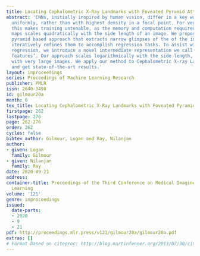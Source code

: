```yaml
---
title: Locating Cephalometric X-Ray Landmarks with Foveated Pyramid Attention
abstract: 'CNNs, initially inspired by human vision, differ in a key way: they sample
  uniformly, rather than with highest density in a focal point. For very large images,
  this makes training untenable, as the memory and computation required for activation
  maps scales quadratically with the side length of an image. We propose an image
  pyramid based approach that extracts narrow glimpses of the of the input image and
  iteratively refines them to accomplish regression tasks. To assist with high-accuracy
  regression, we introduce a novel intermediate representation we call ‘spatialized
  features’. Our approach scales logarithmically with the side length, so it works
  with very large images. We apply our method to Cephalometric X-ray Landmark Detection
  and get state-of-the-art results.'
layout: inproceedings
series: Proceedings of Machine Learning Research
publisher: PMLR
issn: 2640-3498
id: gilmour20a
month: 0
tex_title: Locating Cephalometric X-Ray Landmarks with Foveated Pyramid Attention
firstpage: 262
lastpage: 276
page: 262-276
order: 262
cycles: false
bibtex_author: Gilmour, Logan and Ray, Nilanjan
author:
- given: Logan
  family: Gilmour
- given: Nilanjan
  family: Ray
date: 2020-09-21
address: 
container-title: Proceedings of the Third Conference on Medical Imaging with Deep
  Learning
volume: '121'
genre: inproceedings
issued:
  date-parts:
  - 2020
  - 9
  - 21
pdf: http://proceedings.mlr.press/v121/gilmour20a/gilmour20a.pdf
extras: []
# Format based on citeproc: http://blog.martinfenner.org/2013/07/30/citeproc-yaml-for-bibliographies/
---
```

